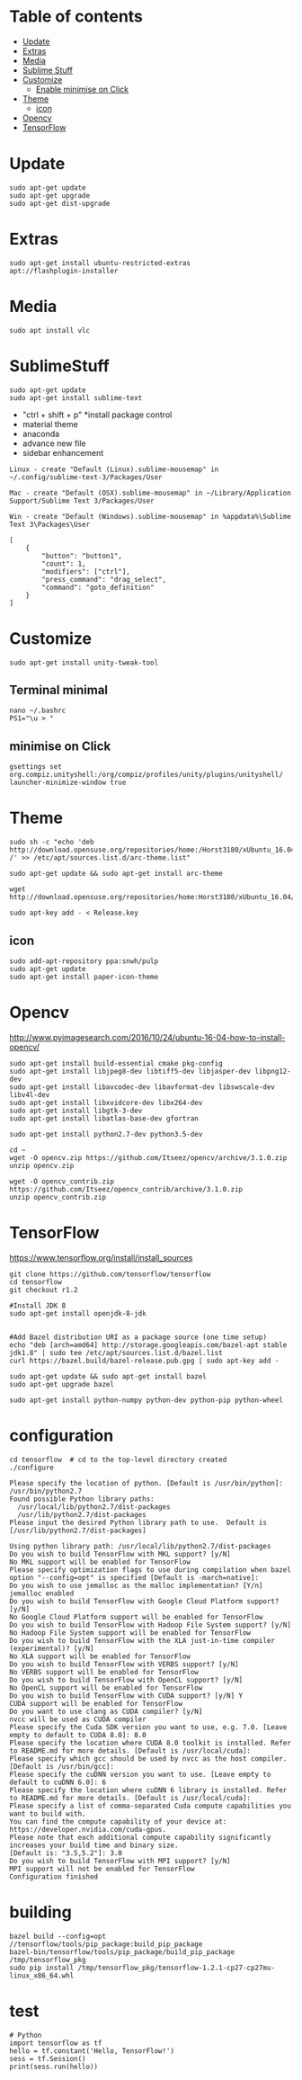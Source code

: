 Table of contents
=================

  * [Update](#update)
  * [Extras](#extras)
  * [Media](#media)
  * [Sublime Stuff](#sublime-stuff)
  * [Customize](#customize)
    * [Enable minimise on Click](#minimise-on-click)
  * [Theme](#theme)
    * [icon](#icon)
  * [Opencv](#opencv)
  * [TensorFlow](#tensorflow)
  

Update
=========
```shell
sudo apt-get update
sudo apt-get upgrade
sudo apt-get dist-upgrade
```
Extras
=========
```shell
sudo apt-get install ubuntu-restricted-extras
apt://flashplugin-installer
```
Media
=========
```shell
sudo apt install vlc
```

SublimeStuff
=========
```shell
sudo apt-get update
sudo apt-get install sublime-text
```

* "ctrl + shift + p" *install package control
* material theme
* anaconda
* advance new file
* sidebar enhancement

```shell
Linux - create "Default (Linux).sublime-mousemap" in ~/.config/sublime-text-3/Packages/User

Mac - create "Default (OSX).sublime-mousemap" in ~/Library/Application Support/Sublime Text 3/Packages/User

Win - create "Default (Windows).sublime-mousemap" in %appdata%\Sublime Text 3\Packages\User
```

```shell
[
    {
        "button": "button1", 
        "count": 1, 
        "modifiers": ["ctrl"],
        "press_command": "drag_select",
        "command": "goto_definition"
    }
]
```

Customize
=========
```shell
sudo apt-get install unity-tweak-tool
```

Terminal minimal
-----
```shell
nano ~/.bashrc
PS1="\u > "
```

minimise on Click
-----
```shell
gsettings set org.compiz.unityshell:/org/compiz/profiles/unity/plugins/unityshell/ launcher-minimize-window true
```
Theme
=========
```shell
sudo sh -c "echo 'deb http://download.opensuse.org/repositories/home:/Horst3180/xUbuntu_16.04/ /' >> /etc/apt/sources.list.d/arc-theme.list"

sudo apt-get update && sudo apt-get install arc-theme

wget http://download.opensuse.org/repositories/home:Horst3180/xUbuntu_16.04/Release.key

sudo apt-key add - < Release.key
```
icon
-----
```shell
sudo add-apt-repository ppa:snwh/pulp
sudo apt-get update
sudo apt-get install paper-icon-theme
```

Opencv
=========
http://www.pyimagesearch.com/2016/10/24/ubuntu-16-04-how-to-install-opencv/
```shell
sudo apt-get install build-essential cmake pkg-config
sudo apt-get install libjpeg8-dev libtiff5-dev libjasper-dev libpng12-dev
sudo apt-get install libavcodec-dev libavformat-dev libswscale-dev libv4l-dev
sudo apt-get install libxvidcore-dev libx264-dev
sudo apt-get install libgtk-3-dev
sudo apt-get install libatlas-base-dev gfortran

sudo apt-get install python2.7-dev python3.5-dev

cd ~
wget -O opencv.zip https://github.com/Itseez/opencv/archive/3.1.0.zip
unzip opencv.zip

wget -O opencv_contrib.zip https://github.com/Itseez/opencv_contrib/archive/3.1.0.zip
unzip opencv_contrib.zip
```

TensorFlow
=========
https://www.tensorflow.org/install/install_sources
```shell
git clone https://github.com/tensorflow/tensorflow 
cd tensorflow
git checkout r1.2

#Install JDK 8
sudo apt-get install openjdk-8-jdk


#Add Bazel distribution URI as a package source (one time setup)
echo "deb [arch=amd64] http://storage.googleapis.com/bazel-apt stable jdk1.8" | sudo tee /etc/apt/sources.list.d/bazel.list
curl https://bazel.build/bazel-release.pub.gpg | sudo apt-key add -

sudo apt-get update && sudo apt-get install bazel
sudo apt-get upgrade bazel

sudo apt-get install python-numpy python-dev python-pip python-wheel
```
# configuration
```shell
cd tensorflow  # cd to the top-level directory created
./configure
```
```shell
Please specify the location of python. [Default is /usr/bin/python]: /usr/bin/python2.7
Found possible Python library paths:
  /usr/local/lib/python2.7/dist-packages
  /usr/lib/python2.7/dist-packages
Please input the desired Python library path to use.  Default is [/usr/lib/python2.7/dist-packages]

Using python library path: /usr/local/lib/python2.7/dist-packages
Do you wish to build TensorFlow with MKL support? [y/N]
No MKL support will be enabled for TensorFlow
Please specify optimization flags to use during compilation when bazel option "--config=opt" is specified [Default is -march=native]:
Do you wish to use jemalloc as the malloc implementation? [Y/n]
jemalloc enabled
Do you wish to build TensorFlow with Google Cloud Platform support? [y/N]
No Google Cloud Platform support will be enabled for TensorFlow
Do you wish to build TensorFlow with Hadoop File System support? [y/N]
No Hadoop File System support will be enabled for TensorFlow
Do you wish to build TensorFlow with the XLA just-in-time compiler (experimental)? [y/N]
No XLA support will be enabled for TensorFlow
Do you wish to build TensorFlow with VERBS support? [y/N]
No VERBS support will be enabled for TensorFlow
Do you wish to build TensorFlow with OpenCL support? [y/N]
No OpenCL support will be enabled for TensorFlow
Do you wish to build TensorFlow with CUDA support? [y/N] Y
CUDA support will be enabled for TensorFlow
Do you want to use clang as CUDA compiler? [y/N]
nvcc will be used as CUDA compiler
Please specify the Cuda SDK version you want to use, e.g. 7.0. [Leave empty to default to CUDA 8.0]: 8.0
Please specify the location where CUDA 8.0 toolkit is installed. Refer to README.md for more details. [Default is /usr/local/cuda]:
Please specify which gcc should be used by nvcc as the host compiler. [Default is /usr/bin/gcc]:
Please specify the cuDNN version you want to use. [Leave empty to default to cuDNN 6.0]: 6
Please specify the location where cuDNN 6 library is installed. Refer to README.md for more details. [Default is /usr/local/cuda]:
Please specify a list of comma-separated Cuda compute capabilities you want to build with.
You can find the compute capability of your device at: https://developer.nvidia.com/cuda-gpus.
Please note that each additional compute capability significantly increases your build time and binary size.
[Default is: "3.5,5.2"]: 3.0
Do you wish to build TensorFlow with MPI support? [y/N] 
MPI support will not be enabled for TensorFlow
Configuration finished
```
# building
```shell
bazel build --config=opt //tensorflow/tools/pip_package:build_pip_package
bazel-bin/tensorflow/tools/pip_package/build_pip_package /tmp/tensorflow_pkg
sudo pip install /tmp/tensorflow_pkg/tensorflow-1.2.1-cp27-cp27mu-linux_x86_64.whl
```
# test
```shell
# Python 
import tensorflow as tf
hello = tf.constant('Hello, TensorFlow!')
sess = tf.Session()
print(sess.run(hello))
```
